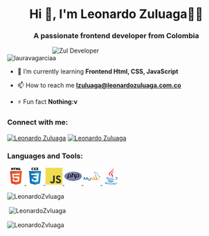<h1 align="center">Hi 👋, I'm Leonardo Zuluaga👨‍💻</h1>
<h3 align="center">A passionate frontend developer from Colombia</h3>

<img align="right" alt="Zul Developer" width="400" src="https://media4.giphy.com/media/qgQUggAC3Pfv687qPC/giphy.gif">


<p align="left"> <img src="https://komarev.com/ghpvc/?username=lauravagarciaa&label=Profile%20views&color=0e75b6&style=flat" alt="lauravagarciaa" /> </p>

- 🌱 I’m currently learning **Frontend Html, CSS, JavaScript**

- 📫 How to reach me **lzuluaga@leonardozuluaga.com.co**

- ⚡ Fun fact **Nothing:v**

<h3 align="left">Connect with me:</h3>
<p align="left">
<a href="https://www.linkedin.com/in/leonardo-zuluaga/" target="blank"><img align="center" src="https://raw.githubusercontent.com/rahuldkjain/github-profile-readme-generator/master/src/images/icons/Social/linked-in-alt.svg" alt="Leonardo Zuluaga" height="30" width="40" /></a>
<a href="https://instagram.com/lzuluaga" target="blank"><img align="center" src="https://raw.githubusercontent.com/rahuldkjain/github-profile-readme-generator/master/src/images/icons/Social/instagram.svg" alt="Leonardo Zuluaga" height="30" width="40" /></a>
</p>

<h3 align="left">Languages and Tools:</h3>
<p align="left"> <a href="https://www.w3.org/html/" target="_blank" rel="noreferrer"> <img src="https://raw.githubusercontent.com/devicons/devicon/master/icons/html5/html5-original-wordmark.svg" alt="html5" width="40" height="40"/> </a> <a href="https://www.w3schools.com/css/" target="_blank" rel="noreferrer"> <img src="https://raw.githubusercontent.com/devicons/devicon/master/icons/css3/css3-original-wordmark.svg" alt="css3" width="40" height="40"/> </a> <a href="https://developer.mozilla.org/en-US/docs/Web/JavaScript" target="_blank" rel="noreferrer"> <img src="https://raw.githubusercontent.com/devicons/devicon/master/icons/javascript/javascript-original.svg" alt="javascript" width="40" height="40"/> </a> <a href="https://www.php.net" target="_blank" rel="noreferrer"> <img src="https://raw.githubusercontent.com/devicons/devicon/master/icons/php/php-original.svg" alt="php" width="40" height="40"/> </a> <a href="https://www.mysql.com/" target="_blank" rel="noreferrer"> <img src="https://raw.githubusercontent.com/devicons/devicon/master/icons/mysql/mysql-original-wordmark.svg" alt="mysql" width="40" height="40"/> </a>  <a href="https://www.java.com" target="_blank" rel="noreferrer"> <img src="https://raw.githubusercontent.com/devicons/devicon/master/icons/java/java-original.svg" alt="java" width="40" height="40"/> </a> </p>

<p><img align="center" src="https://github-readme-stats.vercel.app/api/top-langs?username=zuluagal&show_icons=true&locale=en&layout=compact" alt="LeonardoZvluaga" /></p>

<p>&nbsp;<img align="center" src="https://github-readme-stats.vercel.app/api?username=zuluagal&show_icons=true&locale=en" alt="LeonardoZvluaga" /></p>

<p><img align="center" src="https://github-readme-streak-stats.herokuapp.com/?user=zuluagal&" alt="LeonardoZvluaga" /></p>

<!---
zuluagal/zuluagal is a ✨ special ✨ repository because its `README.md` (this file) appears on your GitHub profile.
You can click the Preview link to take a look at your changes.
--->
